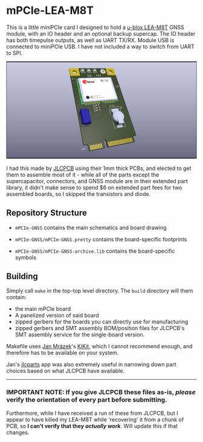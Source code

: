 # mPCIe-LEA-M8T

This is a little miniPCIe card I designed to hold a [u-blox LEA-M8T](https://www.u-blox.com/en/product/neolea-m8t-series) GNSS module, with an IO header and an optional backup supercap.
The IO header has both timepulse outputs, as well as UART TX/RX. Module USB is connected to miniPCIe USB. I have not included a way to switch from UART to SPI.

![KiCad raytraced board render](mPCIe-GNSS/mPCIe-GNSS.png)

I had this made by [JLCPCB](https://jlcpcb.com) using their 1mm thick PCBs, and elected to get them to assemble most of it - while all of the parts except the supercapacitor, connectors, and GNSS module are in their extended part library, it didn't make sense to spend $6 on extended part fees for two assembled boards, so I skipped the transistors and diode.

## Repository Structure

- `mPCIe-GNSS` contains the main schematics and board drawing

- `mPCIe-GNSS/mPCIe-GNSS.pretty` contains the board-specific footprints
- `mPCIe-GNSS/mPCIe-GNSS-archive.lib` contains the board-specific symbols

## Building

Simply call `make` in the top-top level directory. The `build` directory will
them contain:

- the main mPCIe board
- A panelized version of said board
- zipped gerbers for the boards you can directly use for manufacturing
- zipped gerbers and SMT assembly BOM/position files for JLCPCB's SMT assembly service for the single-board version.

Makefile uses [Jan Mrázek](https://github.com/yaqwsx)'s [KiKit](https://github.com/yaqwsx/KiKit), which I cannot recommend enough, and therefore has to be available on your system.

Jan's [jlcparts](https://yaqwsx.github.io/jlcparts/) app was also extremely useful in narrowing down part choices based on what JLCPCB have available.

-----
### **IMPORTANT NOTE:** If you give JLCPCB these files as-is, *please* verify the orientation of every part before submitting.

Furthermore, while I have received a run of these from JLCPCB, but I appear to have killed my LEA-M8T while 'recovering' it from a chunk of PCB, so **I can't verify that they *actually work***. Will update this if that changes.
